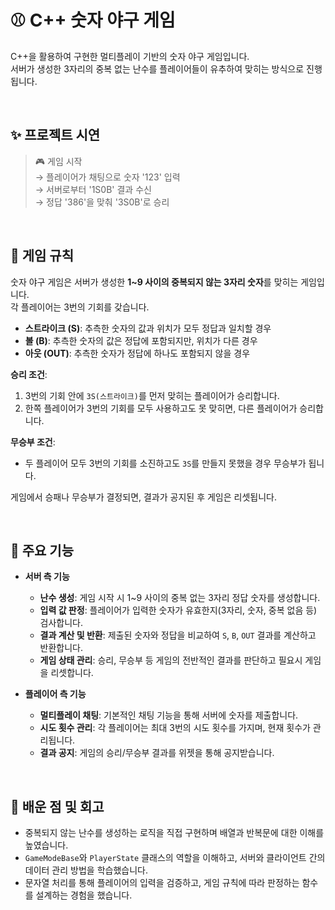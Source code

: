 # ⚾ C++ 숫자 야구 게임

C++을 활용하여 구현한 멀티플레이 기반의 숫자 야구 게임입니다. <br>
서버가 생성한 3자리의 중복 없는 난수를 플레이어들이 유추하여 맞히는 방식으로 진행됩니다.

<br>

## ✨ 프로젝트 시연

> 🎮 게임 시작<br>
→ 플레이어가 채팅으로 숫자 '123' 입력<br>
→ 서버로부터 '1S0B' 결과 수신<br>
→ 정답 '386'을 맞춰 '3S0B'로 승리

<br>

## 📜 게임 규칙

숫자 야구 게임은 서버가 생성한 **1~9 사이의 중복되지 않는 3자리 숫자**를 맞히는 게임입니다.<br>
각 플레이어는 3번의 기회를 갖습니다.

* **스트라이크 (S)**: 추측한 숫자의 값과 위치가 모두 정답과 일치할 경우
* **볼 (B)**: 추측한 숫자의 값은 정답에 포함되지만, 위치가 다른 경우
* **아웃 (OUT)**: 추측한 숫자가 정답에 하나도 포함되지 않을 경우

**승리 조건**:
1.  3번의 기회 안에 `3S(스트라이크)`를 먼저 맞히는 플레이어가 승리합니다.
2.  한쪽 플레이어가 3번의 기회를 모두 사용하고도 못 맞히면, 다른 플레이어가 승리합니다.

**무승부 조건**:
* 두 플레이어 모두 3번의 기회를 소진하고도 `3S`를 만들지 못했을 경우 무승부가 됩니다.

게임에서 승패나 무승부가 결정되면, 결과가 공지된 후 게임은 리셋됩니다.

<br>

## 🔧 주요 기능

* **서버 측 기능**
    * **난수 생성**: 게임 시작 시 1~9 사이의 중복 없는 3자리 정답 숫자를 생성합니다.
    * **입력 값 판정**: 플레이어가 입력한 숫자가 유효한지(3자리, 숫자, 중복 없음 등) 검사합니다.
    * **결과 계산 및 반환**: 제출된 숫자와 정답을 비교하여 `S`, `B`, `OUT` 결과를 계산하고 반환합니다.
    * **게임 상태 관리**: 승리, 무승부 등 게임의 전반적인 결과를 판단하고 필요시 게임을 리셋합니다.

* **플레이어 측 기능**
    * **멀티플레이 채팅**: 기본적인 채팅 기능을 통해 서버에 숫자를 제출합니다.
    * **시도 횟수 관리**: 각 플레이어는 최대 3번의 시도 횟수를 가지며, 현재 횟수가 관리됩니다.
    * **결과 공지**: 게임의 승리/무승부 결과를 위젯을 통해 공지받습니다.

<br>

## 🤔 배운 점 및 회고

* 중복되지 않는 난수를 생성하는 로직을 직접 구현하며 배열과 반복문에 대한 이해를 높였습니다.
* `GameModeBase`와 `PlayerState` 클래스의 역할을 이해하고, 서버와 클라이언트 간의 데이터 관리 방법을 학습했습니다.
* 문자열 처리를 통해 플레이어의 입력을 검증하고, 게임 규칙에 따라 판정하는 함수를 설계하는 경험을 했습니다.
